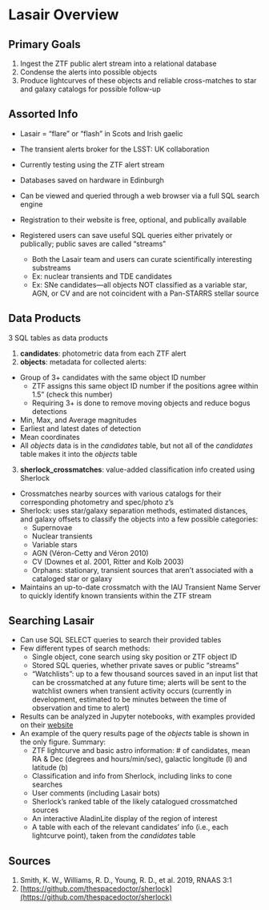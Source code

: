 # Lasair Overview

## Primary Goals

1. Ingest the ZTF public alert stream into a relational database
2. Condense the alerts into possible objects
3. Produce lightcurves of these objects and reliable cross-matches to star and galaxy catalogs for possible follow-up

## Assorted Info

- Lasair = “flare” or “flash” in Scots and Irish gaelic
- The transient alerts broker for the LSST: UK collaboration
- Currently testing using the ZTF alert stream

- Databases saved on hardware in Edinburgh
- Can be viewed and queried through a web browser via a full SQL search engine
- Registration to their website is free, optional, and publically available

- Registered users can save useful SQL queries either privately or publically; public saves are called “streams”
  - Both the Lasair team and users can curate scientifically interesting substreams
  - Ex: nuclear transients and TDE candidates
  - Ex: SNe candidates—all objects NOT classified as a variable star, AGN, or CV and are not coincident with a Pan-STARRS stellar source

## Data Products

3 SQL tables as data products

1. **candidates**: photometric data from each ZTF alert
2.    **objects**: metadata for collected alerts:
  - Group of 3+ candidates with the same object ID number
    - ZTF assigns this same object ID number if the positions agree within 1.5” (check this number)
    - Requiring 3+ is done to remove moving objects and reduce bogus detections
  - Min, Max, and Average magnitudes
  - Earliest and latest dates of detection
  - Mean coordinates
  - All *objects* data is in the *candidates* table, but not all of the *candidates* table makes it into the *objects* table
3.    **sherlock_crossmatches**: value-added classification info created using Sherlock
  - Crossmatches nearby sources with various catalogs for their corresponding photometry and spec/photo z’s
  - Sherlock: uses star/galaxy separation methods, estimated distances, and galaxy offsets to classify the objects into a few possible categories:
    - Supernovae
    -  Nuclear transients
    -  Variable stars
    - AGN (Véron-Cetty and Véron 2010)
    - CV (Downes et al. 2001, Ritter and Kolb 2003)
    - Orphans: stationary, transient sources that aren’t associated with a cataloged star or galaxy
  - Maintains an up-to-date crossmatch with the IAU Transient Name Server to quickly identify known transients within the ZTF stream

## Searching Lasair

  - Can use SQL SELECT queries to search their provided tables
  - Few different types of search methods:
    - Single object, cone search using sky position or ZTF object ID
    -  Stored SQL queries, whether private saves or public “streams”
    - “Watchlists”: up to a few thousand sources saved in an input list that can be crossmatched at any future time; alerts will be sent to the watchlist owners when transient activity occurs (currently in development, estimated to be minutes between the time of observation and time to alert)
  - Results can be analyzed in Jupyter notebooks, with examples provided on their [website](https://lasair.roe.ac.uk/jupyter)
  - An example of the query results page of the *objects* table is shown in the only figure. Summary:
    - ZTF lightcurve and basic astro information: # of candidates, mean RA & Dec (degrees and hours/min/sec), galactic longitude (l) and latitude (b)
    - Classification and info from Sherlock, including links to cone searches
    - User comments (including Lasair bots)
    - Sherlock’s ranked table of the likely catalogued crossmatched sources
    - An interactive AladinLite display of the region of interest
    -  A table with each of the relevant candidates’ info (i.e., each lightcurve point), taken from the *candidates* table

## Sources

1. Smith, K. W., Williams, R. D., Young, R. D., et al. 2019, RNAAS 3:1
1. [https://github.com/thespacedoctor/sherlock](https://github.com/thespacedoctor/sherlock)